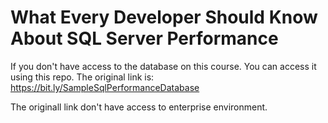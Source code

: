# What Every Developer Should Know About SQL Server Performance

If you don't have access to the database on this course. You can access it using this repo. The original link is: https://bit.ly/SampleSqlPerformanceDatabase

The originall link don't have access to enterprise environment.
